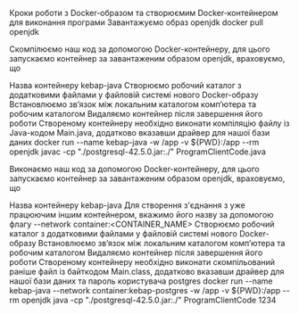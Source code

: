 Кроки роботи з Docker-образом та створюємим Docker-контейнером для виконання програми
Завантажуємо образ openjdk
docker pull openjdk

Скомпілюємо наш код за допомогою Docker-контейнеру, для цього запускаємо контейнер за завантаженим образом openjdk, враховуємо, що

Назва контейнеру kebap-java
Створюємо робочий каталог з додатковими файлами у файловій системі нового Docker-образу
Встановлюємо зв’язок між локальним каталогом комп’ютера та робочим каталогом
Видаляємо контейнер після завершення його роботи
Створеному контейнеру необхідно виконати компіляцію файлу із Java-кодом Main.java, додатково вказавши драйвер для нашої бази даних
docker run --name kebap-java -w /app -v ${PWD}:/app --rm openjdk javac -cp "./postgresql-42.5.0.jar:./" ProgramClientCode.java

Виконаємо наш код за допомогою Docker-контейнеру, для цього запускаємо контейнер за завантаженим образом openjdk, враховуємо, що

Назва контейнеру kebap-java
Для створення з'єднання з уже працюючим іншим контейнером, вкажимо його назву за допомогою флагу --network container:<CONTAINER_NAME>
Створюємо робочий каталог з додатковими файлами у файловій системі нового Docker-образу
Встановлюємо зв’язок між локальним каталогом комп’ютера та робочим каталогом
Видаляємо контейнер після завершення його роботи
Створеному контейнеру необхідно виконати скомпільований раніше файл із байткодом Main.class, додатково вказавши драйвер для нашої бази даних та пароль користувача postgres
docker run --name kebap-java --network container:kebap-postgres -w /app -v ${PWD}:/app --rm openjdk java -cp "./postgresql-42.5.0.jar:./" ProgramClientCode 1234
